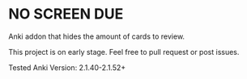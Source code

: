 # NO SCREEN DUE
Anki addon that hides the amount of cards to review.

This project is on early stage. Feel free to pull request or post issues.

Tested Anki Version: 2.1.40-2.1.52+ 
